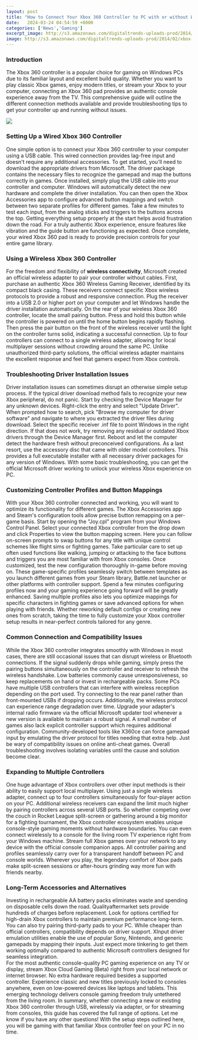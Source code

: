 ```yaml
---
layout: post
title: "How to Connect Your Xbox 360 Controller to PC with or without Wireless"
date:   2024-03-24 04:54:59 +0000
categories: ['News','Gaming']
excerpt_image: http://s3.amazonaws.com/digitaltrends-uploads-prod/2014/02/xbox-controller.jpg
image: http://s3.amazonaws.com/digitaltrends-uploads-prod/2014/02/xbox-controller.jpg
---
```


### Introduction
The Xbox 360 controller is a popular choice for gaming on Windows PCs due to its familiar layout and excellent build quality. Whether you want to play classic Xbox games, enjoy modern titles, or stream your Xbox to your computer, connecting an Xbox 360 pad provides an authentic console experience away from the TV. This comprehensive guide will outline the different connection methods available and provide troubleshooting tips to get your controller up and running without issues.

![](https://gamepadtester.net/blog/wp-content/uploads/2022/05/Connect-The-Xbox-Controller-To-Your-Pc.png)
### Setting Up a Wired Xbox 360 Controller 
One simple option is to connect your Xbox 360 controller to your computer using a USB cable. This wired connection provides lag-free input and doesn't require any additional accessories. To get started, you'll need to download the appropriate drivers from Microsoft. The driver package contains the necessary files to recognize the gamepad and map the buttons correctly in games. Once installed, simply plug the USB cable into your controller and computer. Windows will automatically detect the new hardware and complete the driver installation. 
You can then open the Xbox Accessories app to configure advanced button mappings and switch between two separate profiles for different games. Take a few minutes to test each input, from the analog sticks and triggers to the buttons across the top. Getting everything setup properly at the start helps avoid frustration down the road. For a truly authentic Xbox experience, ensure features like vibration and the guide button are functioning as expected. Once complete, your wired Xbox 360 pad is ready to provide precision controls for your entire game library.
### Using a Wireless Xbox 360 Controller 
For the freedom and flexibility of **wireless connectivity**, Microsoft created an official wireless adapter to pair your controller without cables. First, purchase an authentic Xbox 360 Wireless Gaming Receiver, identified by its compact black casing. These receivers connect specific Xbox wireless protocols to provide a robust and responsive connection. Plug the receiver into a USB 2.0 or higher port on your computer and let Windows handle the driver installation automatically. 
On the rear of your wireless Xbox 360 controller, locate the small pairing button. Press and hold this button while the controller is powered on until the home button begins rapidly flashing. Then press the pair button on the front of the wireless receiver until the light on the controller turns solid, indicating a successful connection. Up to four controllers can connect to a single wireless adapter, allowing for local multiplayer sessions without crowding around the same PC. Unlike unauthorized third-party solutions, the official wireless adapter maintains the excellent response and feel that gamers expect from Xbox controls.
### Troubleshooting Driver Installation Issues
Driver installation issues can sometimes disrupt an otherwise simple setup process. If the typical driver download method fails to recognize your new Xbox peripheral, do not panic. Start by checking the Device Manager for any unknown devices. Right-click the entry and select "Update Driver". When prompted how to search, pick "Browse my computer for driver software" and navigate to where you extracted the driver files during download. Select the specific receiver .inf file to point Windows in the right direction. 
If that does not work, try removing any residual or outdated Xbox drivers through the Device Manager first. Reboot and let the computer detect the hardware fresh without preconceived configurations. As a last resort, use the accessory disc that came with older model controllers. This provides a full executable installer with all necessary driver packages for any version of Windows. With some basic troubleshooting, you can get the official Microsoft driver working to unlock your wireless Xbox experience on PC.
### Customizing Controller Profiles and Button Mappings
With your Xbox 360 controller connected and working, you will want to optimize its functionality for different games. The Xbox Accessories app and Steam's configuration tools allow precise button remapping on a per-game basis. Start by opening the "Joy.cpl" program from your Windows Control Panel. Select your connected Xbox controller from the drop down and click Properties to view the button mapping screen. Here you can follow on-screen prompts to swap buttons for any title with unique control schemes like flight sims or fighting games. 
Take particular care to set up often used functions like walking, jumping or attacking to the face buttons and triggers you are most familiar with from Xbox consoles. Once customized, test the new configuration thoroughly in-game before moving on. These game-specific profiles seamlessly switch between templates as you launch different games from your Steam library, Battle.net launcher or other platforms with controller support. Spend a few minutes configuring profiles now and your gaming experience going forward will be greatly enhanced. 
Saving multiple profiles also lets you optimize mappings for specific characters in fighting games or save advanced options for when playing with friends. Whether reworking default configs or creating new ones from scratch, taking the time to fully customize your Xbox controller setup results in near-perfect controls tailored for any genre.
### Common Connection and Compatibility Issues
While the Xbox 360 controller integrates smoothly with Windows in most cases, there are still occasional issues that can disrupt wireless or Bluetooth connections. If the signal suddenly drops while gaming, simply press the pairing buttons simultaneously on the controller and receiver to refresh the wireless handshake. Low batteries commonly cause unresponsiveness, so keep replacements on hand or invest in rechargeable packs. 
Some PCs have multiple USB controllers that can interfere with wireless reception depending on the port used. Try connecting to the rear panel rather than front-mounted USBs if dropping occurs. Additionally, the wireless protocol can experience range degradation over time. Upgrade your adapter's internal radio firmware via the official Microsoft updater tool whenever a new version is available to maintain a robust signal.
A small number of games also lack explicit controller support which requires additional configuration. Community-developed tools like X360ce can force gamepad input by emulating the driver protocol for titles needing that extra help. Just be wary of compatibility issues on online anti-cheat games. Overall troubleshooting involves isolating variables until the cause and solution become clear.
### Expanding to Multiple Controllers
One huge advantage of Xbox controllers over other input methods is their ability to easily support local multiplayer. Using just a single wireless adapter, connect up to four controllers simultaneously for four-player action on your PC. Additional wireless receivers can expand the limit much higher by pairing controllers across several USB ports. So whether competing over the couch in Rocket League split-screen or gathering around a big monitor for a fighting tournament, the Xbox controller ecosystem enables unique console-style gaming moments without hardware boundaries. 
You can even connect wirelessly to a console for the living room TV experience right from your Windows machine. Stream full Xbox games over your network to any device with the official console companion apps. All controller pairing and profiles seamlessly carry over for a transparent handoff between PC and console worlds. Wherever you play, the legendary comfort of Xbox pads make split-screen sessions or after-hours grinding way more fun with friends nearby.
### Long-Term Accessories and Alternatives
Investing in rechargeable AA battery packs eliminates waste and spending on disposable cells down the road. Qualityaftermarket sets provide hundreds of charges before replacement. Look for options certified for high-drain Xbox controllers to maintain premium performance long-term. 
You can also try pairing third-party pads to your PC. While cheaper than official controllers, compatibility depends on driver support. XInput driver emulation utilities enable the use of popular Sony, Nintendo, and generic gamepads by mapping their inputs. Just expect more tinkering to get them working optimally compared to authentic Microsoft controllers designed for seamless integration.  
For the most authentic console-quality PC gaming experience on any TV or display, stream Xbox Cloud Gaming (Beta) right from your local network or internet browser. No extra hardware required besides a supported controller. Experience classic and new titles previously locked to consoles anywhere, even on low-powered devices like laptops and tablets. This emerging technology delivers console gaming freedom truly untethered from the living room.
In summary, whether connecting a new or existing Xbox 360 controller through USB, wirelessly via adapter, or for streaming from consoles, this guide has covered the full range of options. Let me know if you have any other questions! With the setup steps outlined here, you will be gaming with that familiar Xbox controller feel on your PC in no time.